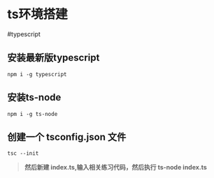 # ts环境搭建
#typescript
## 安装最新版typescript
```
npm i -g typescript
```

## 安装ts-node
```
npm i -g ts-node
```

## 创建一个 tsconfig.json 文件
```
tsc --init
```
>**然后新建 index.ts,输入相关练习代码，然后执行 ts-node index.ts**